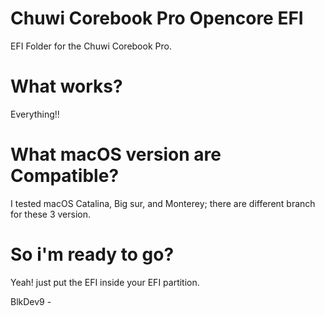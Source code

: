# Chuwi Corebook Pro Opencore EFI

EFI Folder for the Chuwi Corebook Pro.


 
# What works?

Everything!!


 
# What macOS version are Compatible?

I tested macOS Catalina, Big sur, and Monterey;
there are different branch for these 3 version.


 
# So i'm ready to go?

Yeah! just put the EFI inside your EFI partition.


 
BlkDev9 -
